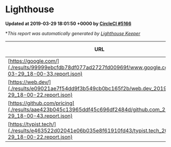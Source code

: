
# Lighthouse

**Updated at 2019-03-29 18:01:50 +0000 by [CircleCI #5166](https://circleci.com/gh/ItinerisLtd/lighthouse-keeper-example/5166)**

**This report was automatically generated by [Lighthouse Keeper](https://github.com/itinerisltd/lighthouse-keeper)*

| URL | Performance | Accessibility | Best Practices | SEO | PWA | Updated At |
| --- | --- | --- | --- | --- | --- | --- |
| [https://google.com/](./results/99999ebcfdb78df077ad2727fd00969f/www.google.com_2019-03-29_18-00-33.report.json) | 0.95 | 0.71 | 0.93 | 0.82 | 0.58 | 2019-03-29T18:00:33.179Z |
| [https://web.dev/](./results/e09021ae7f54dd9f3b549cb0bc165f2b/web.dev_2019-03-29_18-00-22.report.json) | 0.95 | 0.93 | 0.93 | 0.96 | 1 | 2019-03-29T18:00:22.498Z |
| [https://github.com/pricing](./results/aae423b045c13965ddf45c696df2484d/github.com_2019-03-29_18-00-43.report.json) | 0.87 | 0.89 | 0.93 | 0.9 | 0.58 | 2019-03-29T18:00:43.960Z |
| [https://typist.tech/](./results/e463522d02041e06b035e8f61910fd43/typist.tech_2019-03-29_18-00-22.report.json) | 1 |  |  |  |  | 2019-03-29T18:00:22.511Z |
